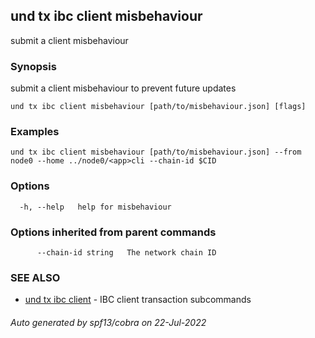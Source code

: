 ## und tx ibc client misbehaviour

submit a client misbehaviour

### Synopsis

submit a client misbehaviour to prevent future updates

```
und tx ibc client misbehaviour [path/to/misbehaviour.json] [flags]
```

### Examples

```
und tx ibc client misbehaviour [path/to/misbehaviour.json] --from node0 --home ../node0/<app>cli --chain-id $CID
```

### Options

```
  -h, --help   help for misbehaviour
```

### Options inherited from parent commands

```
      --chain-id string   The network chain ID
```

### SEE ALSO

* [und tx ibc client](und_tx_ibc_client.md)	 - IBC client transaction subcommands

###### Auto generated by spf13/cobra on 22-Jul-2022
